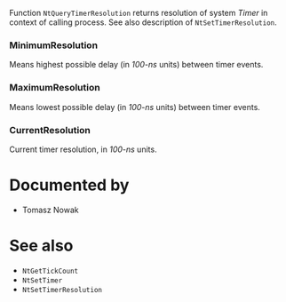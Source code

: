 Function `NtQueryTimerResolution` returns resolution of system *Timer* in context of calling process. See also description of `NtSetTimerResolution`.

### MinimumResolution

Means highest possible delay (in *100-ns* units) between timer events.

### MaximumResolution

Means lowest possible delay (in *100-ns* units) between timer events.

### CurrentResolution

Current timer resolution, in *100-ns* units.

# Documented by

* Tomasz Nowak

# See also

* `NtGetTickCount`
* `NtSetTimer`
* `NtSetTimerResolution`
